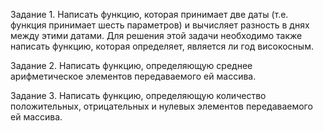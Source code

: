 Задание 1. Написать функцию, которая принимает две даты 
(т.е. функция принимает шесть параметров) и вычисляет 
разность в днях между этими датами. Для решения этой 
задачи необходимо также написать функцию, которая 
определяет, является ли год високосным.


Задание 2. Написать функцию, определяющую среднее 
арифметическое элементов передаваемого ей массива.


Задание 3. Написать функцию, определяющую количество 
положительных, отрицательных и нулевых элементов 
передаваемого ей массива.